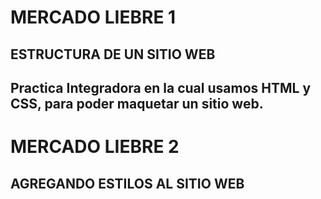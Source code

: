 # MERCADO LIEBRE 1

## ESTRUCTURA DE UN SITIO WEB

## Practica Integradora en la cual usamos HTML y CSS, para poder maquetar un sitio web.

# MERCADO LIEBRE 2

## AGREGANDO ESTILOS AL SITIO WEB
